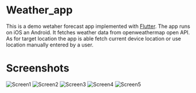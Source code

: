 # Weather_app
 
This is a demo wetaher forecast app implemented with [Flutter](https://flutter.dev/). The app runs on iOS an Android.
It fetches weather data from openweathermap open API. 
As for target location the app is able fetch current device location or use location manually entered by a user.

# Screenshots
![Screen1](screens/1.png")
![Screen2](screens/2.png")
![Screen3](screens/3.png")
![Screen4](screens/4.png")
![Screen5](screens/5.png")